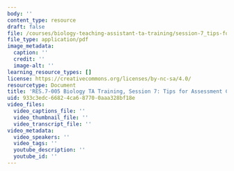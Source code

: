 ```yaml
---
body: ''
content_type: resource
draft: false
file: /courses/biology-teaching-assistant-ta-training/session-7_tips-for-assessment-construction.pdf
file_type: application/pdf
image_metadata:
  caption: ''
  credit: ''
  image-alt: ''
learning_resource_types: []
license: https://creativecommons.org/licenses/by-nc-sa/4.0/
resourcetype: Document
title: 'RES.7-005 Biology TA Training, Session 7: Tips for Assessment Construction'
uid: 933c3edc-6682-4ca6-8770-0aaa328bf18e
video_files:
  video_captions_file: ''
  video_thumbnail_file: ''
  video_transcript_file: ''
video_metadata:
  video_speakers: ''
  video_tags: ''
  youtube_description: ''
  youtube_id: ''
---
```

